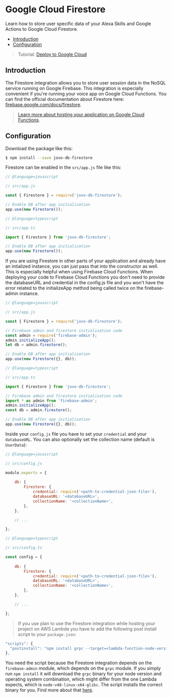 # Google Cloud Firestore

Learn how to store user specific data of your Alexa Skills and Google Actions to Google Cloud Firestore.

* [Introduction](#introduction)
* [Configuration](#configuration)

> Tutorial: [Deploy to Google Cloud](https://www.jovo.tech/tutorials/deploy-to-google-cloud)

## Introduction

The Firestore integration allows you to store user session data in the NoSQL service running on Google Firebase. This integration is especially convenient if you're running your voice app on Google Cloud Functions. You can find the official documentation about Firestore here: [firebase.google.com/docs/firestore](https://firebase.google.com/docs/firestore/).

> [Learn more about hosting your application on Google Cloud Functions](../../configuration/hosting/google-cloud-functions.md '../hosting/google-cloud-functions').

## Configuration

Download the package like this:

```sh
$ npm install --save jovo-db-firestore
```

Firestore can be enabled in the `src/app.js` file like this:

```javascript
// @language=javascript

// src/app.js

const { Firestore } = require('jovo-db-firestore');

// Enable DB after app initialization
app.use(new Firestore());

// @language=typescript

// src/app.ts

import { Firestore } from 'jovo-db-firestore';

// Enable DB after app initialization
app.use(new Firestore());
```

If you are using Firestore in other parts of your application and already have an intialized instance, you can just pass that into the constructor as well. This is especially helpful when using Firebase Cloud Functions. When deploying your code to Firebase Cloud Functions you don't need to provide the databaseURL and credential in the config.js file and you won't have the error related to the initializeApp method being called twice on the firebase-admin instance.

```javascript
// @language=javascript

// src/app.js

const { Firestore } = require('jovo-db-firestore');

// Firebase admin and firestore initialization code
const admin = require('firebase-admin');
admin.initializeApp();
let db = admin.firestore();

// Enable DB after app initialization
app.use(new Firestore({}, db));

// @language=typescript

// src/app.ts

import { Firestore } from 'jovo-db-firestore';

// Firebase admin and firestore initialization code
import * as admin from 'firebase-admin';
admin.initializeApp();
const db = admin.firestore();

// Enable DB after app initialization
app.use(new Firestore({}, db));
```

Inside your `config.js` file you have to set your `credential` and your `databaseURL`. You can also optionally set the collection name (default is `UserData`):

```javascript
// @language=javascript

// src/config.js

module.exports = {
    
    db: {
        Firestore: {
            credential: require('<path-to-credential-json-file>'),
            databaseURL: '<databaseURL>',
            collectionName: '<collectionName>',
        },
    },

    // ...

};

// @language=typescript

// src/config.ts

const config = {
    
    db: {
        Firestore: {
            credential: require('<path-to-credential-json-file>'),
            databaseURL: '<databaseURL>',
            collectionName: '<collectionName>',
        },
    },

    // ...

};
```

> If you use plan to use the Firestore integration while hosting your project on AWS Lambda you have to add the following post install script to your `package.json`:

```javascript
"scripts": {
  "postinstall": "npm install grpc --target=<lambda-function-node-version> --target_arch=x64 --target_platform=linux --target_libc=glibc"
},
```

You need the script because the Firestore integration depends on the `firebase-admin` module, which depends on the `grpc` module. If you simply run `npm install` it will download the `grpc` binary for your node version and operating system combination, which might differ from the one Lambda expects, which is `node-v48-linux-x64-glibc`. The script installs the correct binary for you. Find more about that [here](https://github.com/grpc/grpc/issues/6443).

<!--[metadata]: {"description": "Learn how to store user specific data of your Alexa Skills and Google Actions to Google Firestore.",
"route": "databases/firestore" }-->
